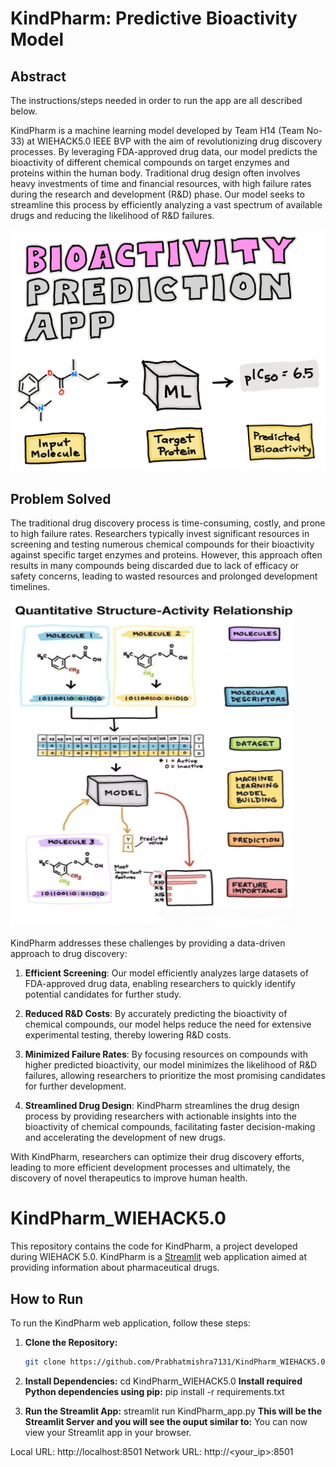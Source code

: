 # KindPharm: Predictive Bioactivity Model

## Abstract
The instructions/steps needed in order to run the app are all described below.

KindPharm is a machine learning model developed by Team H14 (Team No-33) at WIEHACK5.0 IEEE BVP with the aim of revolutionizing drug discovery processes. By leveraging FDA-approved drug data, our model predicts the bioactivity of different chemical compounds on target enzymes and proteins within the human body. Traditional drug design often involves heavy investments of time and financial resources, with high failure rates during the research and development (R&D) phase. Our model seeks to streamline this process by efficiently analyzing a vast spectrum of available drugs and reducing the likelihood of R&D failures.

![KindPharm Logo](logo.png)


## Problem Solved

The traditional drug discovery process is time-consuming, costly, and prone to high failure rates. Researchers typically invest significant resources in screening and testing numerous chemical compounds for their bioactivity against specific target enzymes and proteins. However, this approach often results in many compounds being discarded due to lack of efficacy or safety concerns, leading to wasted resources and prolonged development timelines.

![KindPharm_Methodology](Methodology.png)

KindPharm addresses these challenges by providing a data-driven approach to drug discovery:

1. **Efficient Screening**: Our model efficiently analyzes large datasets of FDA-approved drug data, enabling researchers to quickly identify potential candidates for further study.

2. **Reduced R&D Costs**: By accurately predicting the bioactivity of chemical compounds, our model helps reduce the need for extensive experimental testing, thereby lowering R&D costs.

3. **Minimized Failure Rates**: By focusing resources on compounds with higher predicted bioactivity, our model minimizes the likelihood of R&D failures, allowing researchers to prioritize the most promising candidates for further development.

4. **Streamlined Drug Design**: KindPharm streamlines the drug design process by providing researchers with actionable insights into the bioactivity of chemical compounds, facilitating faster decision-making and accelerating the development of new drugs.

With KindPharm, researchers can optimize their drug discovery efforts, leading to more efficient development processes and ultimately, the discovery of novel therapeutics to improve human health.

# KindPharm_WIEHACK5.0

This repository contains the code for KindPharm, a project developed during WIEHACK 5.0. KindPharm is a [Streamlit](https://streamlit.io/) web application aimed at providing information about pharmaceutical drugs.

## How to Run

To run the KindPharm web application, follow these steps:

1. **Clone the Repository:**

   ```bash
   git clone https://github.com/Prabhatmishra7131/KindPharm_WIEHACK5.0.git
2. **Install Dependencies:**
   cd KindPharm_WIEHACK5.0
   **Install required Python dependencies using pip:**
   pip install -r requirements.txt
3. **Run the Streamlit App:**
   streamlit run KindPharm_app.py
**This will be the Streamlit Server and you will see the ouput similar to:**
You can now view your Streamlit app in your browser.

Local URL: http://localhost:8501
Network URL: http://<your_ip>:8501
